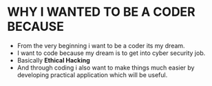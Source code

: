 # WHY I WANTED TO BE A CODER BECAUSE
* From the very beginning i want to be a coder its my dream.
* I want to code because my dream is to get into cyber security job.
* Basically **Ethical Hacking**
* And through coding i also want to make things much easier by developing practical application which will be useful.